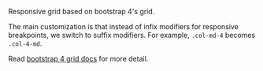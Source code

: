 Responsive grid based on bootstrap 4's grid.

The main customization is that instead of infix modifiers for responsive breakpoints, we switch to suffix modifiers. For example, `.col-md-4` becomes `.col-4-md`.

Read [bootstrap 4 grid docs](https://v4-alpha.getbootstrap.com/layout/grid/) for more detail.
